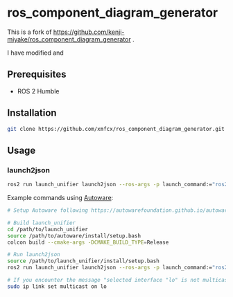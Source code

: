 # ros_component_diagram_generator

This is a fork of https://github.com/kenji-miyake/ros_component_diagram_generator .

I have modified and 

## Prerequisites

- ROS 2 Humble

## Installation

```bash
git clone https://github.com/xmfcx/ros_component_diagram_generator.git
```

## Usage

### launch2json

```bash
ros2 run launch_unifier launch2json --ros-args -p launch_command:="ros2 launch {package_name} {launch_file_name} {launch_args}"
```

Example commands using [Autoware](https://github.com/autowarefoundation/autoware):

```bash
# Setup Autoware following https://autowarefoundation.github.io/autoware-documentation/main/installation/

# Build launch_unifier
cd /path/to/launch_unifier
source /path/to/autoware/install/setup.bash
colcon build --cmake-args -DCMAKE_BUILD_TYPE=Release

# Run launch2json
source /path/to/launch_unifier/install/setup.bash
ros2 run launch_unifier launch2json --ros-args -p launch_command:="ros2 launch autoware_launch planning_simulator.launch.xml map_path:=$HOME/Downloads/sample-map-planning vehicle_model:=sample_vehicle sensor_model:=sample_sensor_kit" # Change the args according to your environment

# If you encounter the message "selected interface "lo" is not multicast-capable: disabling multicast", try the following command.
sudo ip link set multicast on lo
```
